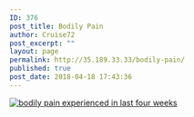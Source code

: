 ```yaml
---
ID: 376
post_title: Bodily Pain
author: Cruise72
post_excerpt: ""
layout: page
permalink: http://35.189.33.33/bodily-pain/
published: true
post_date: 2018-04-18 17:43:36
---
```

<div id="viz1524116320706" class="tableauPlaceholder" style="position: relative;"><noscript><a href='#'><img alt='bodily pain experienced in last four weeks ' src='https:&#47;&#47;public.tableau.com&#47;static&#47;images&#47;bo&#47;bodilypainexperiencedinlastfourweeks&#47;bodilypainexperiencedinlastfourweeks&#47;1_rss.png' style='border: none' /></a></noscript><object class="tableauViz" style="display: none;" width="300" height="150"><param name="host_url" value="https%3A%2F%2Fpublic.tableau.com%2F" /> <param name="embed_code_version" value="3" /> <param name="site_root" value="" /><param name="name" value="bodilypainexperiencedinlastfourweeks/bodilypainexperiencedinlastfourweeks" /><param name="tabs" value="no" /><param name="toolbar" value="yes" /><param name="static_image" value="https://public.tableau.com/static/images/bo/bodilypainexperiencedinlastfourweeks/bodilypainexperiencedinlastfourweeks/1.png" /> <param name="animate_transition" value="yes" /><param name="display_static_image" value="yes" /><param name="display_spinner" value="yes" /><param name="display_overlay" value="yes" /><param name="display_count" value="yes" /><param name="filter" value="publish=yes" /></object></div>
<script type='text/javascript'>                    var divElement = document.getElementById('viz1524116320706');                    var vizElement = divElement.getElementsByTagName('object')[0];                    vizElement.style.width='100%';vizElement.style.height=(divElement.offsetWidth*0.75)+'px';                    var scriptElement = document.createElement('script');                    scriptElement.src = 'https://public.tableau.com/javascripts/api/viz_v1.js';                    vizElement.parentNode.insertBefore(scriptElement, vizElement);                </script>